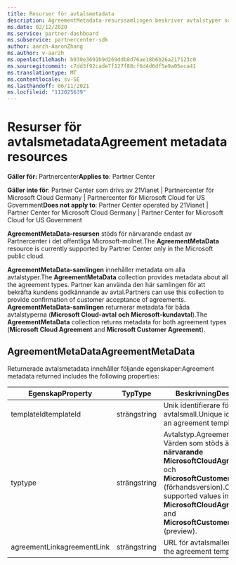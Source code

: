```yaml
---
title: Resurser för avtalsmetadata
description: AgreementMetadata-resurssamlingen beskriver avtalstyper som partner kan använda för att bekräfta kundens godkännande.
ms.date: 02/12/2020
ms.service: partner-dashboard
ms.subservice: partnercenter-sdk
author: aarzh-AaronZhang
ms.author: v-aarzh
ms.openlocfilehash: b930e3691b9d269ddb8d76ae18b6b26a217123c0
ms.sourcegitcommit: c7dd3f92cade7f127f88cf6d4d6df5e9a05eca41
ms.translationtype: MT
ms.contentlocale: sv-SE
ms.lasthandoff: 06/11/2021
ms.locfileid: "112025639"
---
```

# <a name="agreement-metadata-resources"></a><span data-ttu-id="555e1-103">Resurser för avtalsmetadata</span><span class="sxs-lookup"><span data-stu-id="555e1-103">Agreement metadata resources</span></span>

<span data-ttu-id="555e1-104">**Gäller för:** Partnercenter</span><span class="sxs-lookup"><span data-stu-id="555e1-104">**Applies to**: Partner Center</span></span>

<span data-ttu-id="555e1-105">**Gäller inte för**: Partner Center som drivs av 21Vianet | Partnercenter för Microsoft Cloud Germany | Partnercenter för Microsoft Cloud for US Government</span><span class="sxs-lookup"><span data-stu-id="555e1-105">**Does not apply to**: Partner Center operated by 21Vianet | Partner Center for Microsoft Cloud Germany | Partner Center for Microsoft Cloud for US Government</span></span>

<span data-ttu-id="555e1-106">**AgreementMetaData-resursen** stöds för närvarande endast av Partnercenter i det offentliga Microsoft-molnet.</span><span class="sxs-lookup"><span data-stu-id="555e1-106">The **AgreementMetaData** resource is currently supported by Partner Center only in the Microsoft public cloud.</span></span> 

<span data-ttu-id="555e1-107">**AgreementMetaData-samlingen** innehåller metadata om alla avtalstyper.</span><span class="sxs-lookup"><span data-stu-id="555e1-107">The **AgreementMetaData** collection provides metadata about all the agreement types.</span></span> <span data-ttu-id="555e1-108">Partner kan använda den här samlingen för att bekräfta kundens godkännande av avtal.</span><span class="sxs-lookup"><span data-stu-id="555e1-108">Partners can use this collection to provide confirmation of customer acceptance of agreements.</span></span> <span data-ttu-id="555e1-109">**AgreementMetaData-samlingen** returnerar metadata för båda avtalstyperna (**Microsoft Cloud-avtal** **och Microsoft-kundavtal**).</span><span class="sxs-lookup"><span data-stu-id="555e1-109">The **AgreementMetaData** collection returns metadata for both agreement types (**Microsoft Cloud Agreement** and **Microsoft Customer Agreement**).</span></span>

## <a name="agreementmetadata"></a><span data-ttu-id="555e1-110">AgreementMetaData</span><span class="sxs-lookup"><span data-stu-id="555e1-110">AgreementMetaData</span></span>

<span data-ttu-id="555e1-111">Returnerade avtalsmetadata innehåller följande egenskaper:</span><span class="sxs-lookup"><span data-stu-id="555e1-111">Agreement metadata returned includes the following properties:</span></span>

| <span data-ttu-id="555e1-112">Egenskap</span><span class="sxs-lookup"><span data-stu-id="555e1-112">Property</span></span>      | <span data-ttu-id="555e1-113">Typ</span><span class="sxs-lookup"><span data-stu-id="555e1-113">Type</span></span>               | <span data-ttu-id="555e1-114">Beskrivning</span><span class="sxs-lookup"><span data-stu-id="555e1-114">Description</span></span>                                                                       |
|---------------|--------------------|-----------------------------------------------------------------------------------|
| <span data-ttu-id="555e1-115">templateId</span><span class="sxs-lookup"><span data-stu-id="555e1-115">templateId</span></span>    | <span data-ttu-id="555e1-116">sträng</span><span class="sxs-lookup"><span data-stu-id="555e1-116">string</span></span>             | <span data-ttu-id="555e1-117">Unik identifierare för en avtalsmall.</span><span class="sxs-lookup"><span data-stu-id="555e1-117">Unique identifier of an agreement template.</span></span>                                       |
| <span data-ttu-id="555e1-118">typ</span><span class="sxs-lookup"><span data-stu-id="555e1-118">type</span></span>          | <span data-ttu-id="555e1-119">sträng</span><span class="sxs-lookup"><span data-stu-id="555e1-119">string</span></span>             | <span data-ttu-id="555e1-120">Avtalstyp.</span><span class="sxs-lookup"><span data-stu-id="555e1-120">Agreement type.</span></span> <span data-ttu-id="555e1-121">Värden som stöds är för **närvarande MicrosoftCloudAgreement** och **MicrosoftCustomerAgreement** (förhandsversion).</span><span class="sxs-lookup"><span data-stu-id="555e1-121">Currently, supported values include **MicrosoftCloudAgreement** and **MicrosoftCustomerAgreement** (preview).</span></span> |
| <span data-ttu-id="555e1-122">agreementLink</span><span class="sxs-lookup"><span data-stu-id="555e1-122">agreementLink</span></span> | <span data-ttu-id="555e1-123">sträng</span><span class="sxs-lookup"><span data-stu-id="555e1-123">string</span></span>             | <span data-ttu-id="555e1-124">URL för avtalsmallen.</span><span class="sxs-lookup"><span data-stu-id="555e1-124">URL for the agreement template.</span></span>                                                    |
